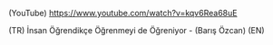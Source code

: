 (YouTube) https://www.youtube.com/watch?v=kqv6Rea68uE

(TR) İnsan Öğrendikçe Öğrenmeyi de Öğreniyor - (Barış Özcan)
(EN)
